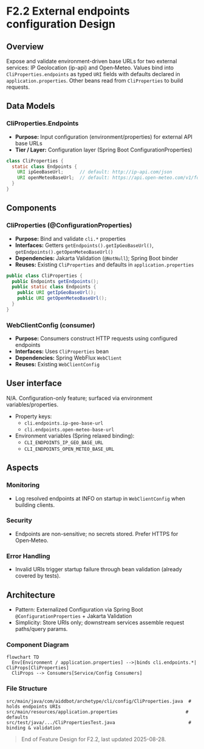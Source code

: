 # F2.2 External endpoints configuration Design 

## Overview

Expose and validate environment-driven base URLs for two external services: IP Geolocation (ip-api) and Open‑Meteo. Values bind into `CliProperties.endpoints` as typed `URI` fields with defaults declared in `application.properties`. Other beans read from `CliProperties` to build requests.

## Data Models

### CliProperties.Endpoints

- **Purpose:** Input configuration (environment/properties) for external API base URLs
- **Tier / Layer:** Configuration layer (Spring Boot ConfigurationProperties)

```java
class CliProperties {
  static class Endpoints {
    URI ipGeoBaseUrl;      // default: http://ip-api.com/json
    URI openMeteoBaseUrl;  // default: https://api.open-meteo.com/v1/forecast
  }
}
```

## Components

### CliProperties (@ConfigurationProperties)

- **Purpose:** Bind and validate `cli.*` properties
- **Interfaces:** Getters `getEndpoints().getIpGeoBaseUrl()`, `getEndpoints().getOpenMeteoBaseUrl()`
- **Dependencies:** Jakarta Validation (`@NotNull`); Spring Boot binder
- **Reuses:** Existing `CliProperties` and defaults in `application.properties`
  
```java
public class CliProperties {
  public Endpoints getEndpoints();
  public static class Endpoints {
    public URI getIpGeoBaseUrl();
    public URI getOpenMeteoBaseUrl();
  }
}
```

### WebClientConfig (consumer)

- **Purpose:** Consumers construct HTTP requests using configured endpoints
- **Interfaces:** Uses `CliProperties` bean
- **Dependencies:** Spring WebFlux `WebClient`
- **Reuses:** Existing `WebClientConfig`

## User interface

N/A. Configuration-only feature; surfaced via environment variables/properties.

- Property keys:
  - `cli.endpoints.ip-geo-base-url`
  - `cli.endpoints.open-meteo-base-url`
- Environment variables (Spring relaxed binding):
  - `CLI_ENDPOINTS_IP_GEO_BASE_URL`
  - `CLI_ENDPOINTS_OPEN_METEO_BASE_URL`

## Aspects

### Monitoring

- Log resolved endpoints at INFO on startup in `WebClientConfig` when building clients.

### Security

- Endpoints are non-sensitive; no secrets stored. Prefer HTTPS for Open‑Meteo.

### Error Handling

- Invalid URIs trigger startup failure through bean validation (already covered by tests).

## Architecture

- Pattern: Externalized Configuration via Spring Boot `@ConfigurationProperties` + Jakarta Validation
- Simplicity: Store URIs only; downstream services assemble request paths/query params.

### Component Diagram

```mermaid
flowchart TD
  Env[Environment / application.properties] -->|binds cli.endpoints.*| CliProps[CliProperties]
  CliProps --> Consumers[Service/Config Consumers]
```

### File Structure

```plaintext
src/main/java/com/aiddbot/archetype/cli/config/CliProperties.java  # holds endpoints URIs
src/main/resources/application.properties                         # defaults
src/test/java/.../CliPropertiesTest.java                           # binding & validation
```

> End of Feature Design for F2.2, last updated 2025-08-28.
